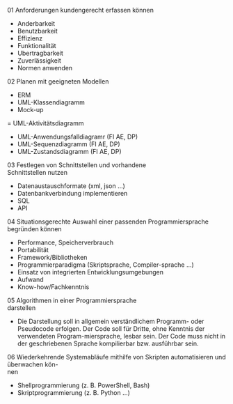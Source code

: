 01 Anforderungen kundengerecht erfassen können

- ﻿﻿Anderbarkeit
- ﻿﻿Benutzbarkeit
- ﻿﻿Effizienz
- ﻿﻿Funktionalität
- ﻿﻿Ubertragbarkeit
- ﻿﻿Zuverlässigkeit
- ﻿﻿Normen anwenden

02 Planen mit geeigneten Modellen

- ﻿﻿ERM
- ﻿﻿UML-Klassendiagramm
- ﻿﻿Mock-up

= UML-Aktivitätsdiagramm

- ﻿﻿UML-Anwendungsfalldiagramr (FI AE, DP)
- ﻿﻿UML-Sequenzdiagramm (FI AE, DP)
- ﻿﻿UML-Zustandsdiagramm (FI AE, DP)

03 Festlegen von Schnittstellen und vorhandene  
Schnittstellen nutzen

- ﻿﻿Datenaustauschformate (xml, json ...)
- ﻿﻿Datenbankverbindung implementieren
- ﻿﻿SQL
- ﻿﻿API

04 Situationsgerechte Auswahl einer passenden Programmiersprache begründen können

- ﻿﻿Performance, Speicherverbrauch
- ﻿﻿Portabilität
- ﻿﻿Framework/Bibliotheken
- ﻿﻿Programmierparadigma (Skriptsprache, Compiler-sprache ...)
- ﻿﻿Einsatz von integrierten Entwicklungsumgebungen
- ﻿﻿Aufwand
- ﻿﻿Know-how/Fachkenntnis

05 ﻿Algorithmen in einer Programmiersprache  
    darstellen  
- Die Darstellung soll in allgemein verständlichem Programm- oder Pseudocode erfolgen. Der Code soll für Dritte, ohne Kenntnis der verwendeten Program-miersprache, lesbar sein. Der Code muss nicht in der geschriebenen Sprache kompilierbar bzw. ausführbar sein.

 ﻿﻿﻿06 Wiederkehrende Systemabläufe mithilfe von Skripten automatisieren und überwachen kön-  
    nen

- ﻿﻿Shellprogrammierung (z. B. PowerShell, Bash)
- ﻿﻿Skriptprogrammierung (z. B. Python ...)
